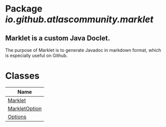 Package _io.github.atlascommunity.marklet_
==========================================
**Marklet** is a custom Java Doclet.
---
The purpose of Marklet is to generate Javadoc
 in markdown format, which is especially useful on Github.

Classes
=======
| Name                              |
| --------------------------------- |
| [Marklet](Marklet.md)             |
| [MarkletOption](MarkletOption.md) |
| [Options](Options.md)             |

